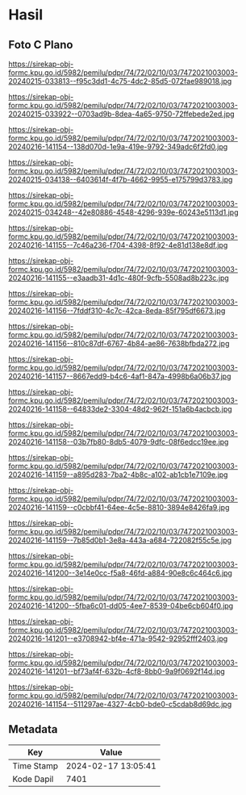 # Hasil

## Foto C Plano

https://sirekap-obj-formc.kpu.go.id/5982/pemilu/pdpr/74/72/02/10/03/7472021003003-20240215-033813--f95c3dd1-4c75-4dc2-85d5-072fae989018.jpg

https://sirekap-obj-formc.kpu.go.id/5982/pemilu/pdpr/74/72/02/10/03/7472021003003-20240215-033922--0703ad9b-8dea-4a65-9750-72ffebede2ed.jpg

https://sirekap-obj-formc.kpu.go.id/5982/pemilu/pdpr/74/72/02/10/03/7472021003003-20240216-141154--138d070d-1e9a-419e-9792-349adc6f2fd0.jpg

https://sirekap-obj-formc.kpu.go.id/5982/pemilu/pdpr/74/72/02/10/03/7472021003003-20240215-034138--6403614f-4f7b-4662-9955-e175799d3783.jpg

https://sirekap-obj-formc.kpu.go.id/5982/pemilu/pdpr/74/72/02/10/03/7472021003003-20240215-034248--42e80886-4548-4296-939e-60243e5113d1.jpg

https://sirekap-obj-formc.kpu.go.id/5982/pemilu/pdpr/74/72/02/10/03/7472021003003-20240216-141155--7c46a236-f704-4398-8f92-4e81d138e8df.jpg

https://sirekap-obj-formc.kpu.go.id/5982/pemilu/pdpr/74/72/02/10/03/7472021003003-20240216-141155--e3aadb31-4d1c-480f-9cfb-5508ad8b223c.jpg

https://sirekap-obj-formc.kpu.go.id/5982/pemilu/pdpr/74/72/02/10/03/7472021003003-20240216-141156--7fddf310-4c7c-42ca-8eda-85f795df6673.jpg

https://sirekap-obj-formc.kpu.go.id/5982/pemilu/pdpr/74/72/02/10/03/7472021003003-20240216-141156--810c87df-6767-4b84-ae86-7638bfbda272.jpg

https://sirekap-obj-formc.kpu.go.id/5982/pemilu/pdpr/74/72/02/10/03/7472021003003-20240216-141157--8667edd9-b4c6-4af1-847a-4998b6a06b37.jpg

https://sirekap-obj-formc.kpu.go.id/5982/pemilu/pdpr/74/72/02/10/03/7472021003003-20240216-141158--64833de2-3304-48d2-962f-151a6b4acbcb.jpg

https://sirekap-obj-formc.kpu.go.id/5982/pemilu/pdpr/74/72/02/10/03/7472021003003-20240216-141158--03b7fb80-8db5-4079-9dfc-08f6edcc19ee.jpg

https://sirekap-obj-formc.kpu.go.id/5982/pemilu/pdpr/74/72/02/10/03/7472021003003-20240216-141159--a895d283-7ba2-4b8c-a102-ab1cb1e7109e.jpg

https://sirekap-obj-formc.kpu.go.id/5982/pemilu/pdpr/74/72/02/10/03/7472021003003-20240216-141159--c0cbbf41-64ee-4c5e-8810-3894e8426fa9.jpg

https://sirekap-obj-formc.kpu.go.id/5982/pemilu/pdpr/74/72/02/10/03/7472021003003-20240216-141159--7b85d0b1-3e8a-443a-a684-722082f55c5e.jpg

https://sirekap-obj-formc.kpu.go.id/5982/pemilu/pdpr/74/72/02/10/03/7472021003003-20240216-141200--3e14e0cc-f5a8-46fd-a884-90e8c6c464c6.jpg

https://sirekap-obj-formc.kpu.go.id/5982/pemilu/pdpr/74/72/02/10/03/7472021003003-20240216-141200--5fba6c01-dd05-4ee7-8539-04be6cb604f0.jpg

https://sirekap-obj-formc.kpu.go.id/5982/pemilu/pdpr/74/72/02/10/03/7472021003003-20240216-141201--e3708942-bf4e-471a-9542-92952fff2403.jpg

https://sirekap-obj-formc.kpu.go.id/5982/pemilu/pdpr/74/72/02/10/03/7472021003003-20240216-141201--bf73af4f-632b-4cf8-8bb0-9a9f0692f14d.jpg

https://sirekap-obj-formc.kpu.go.id/5982/pemilu/pdpr/74/72/02/10/03/7472021003003-20240216-141154--511297ae-4327-4cb0-bde0-c5cdab8d69dc.jpg


## Metadata

| Key        | Value               |
| ---------- | ------------------- |
| Time Stamp | 2024-02-17 13:05:41 |
| Kode Dapil | 7401                |



